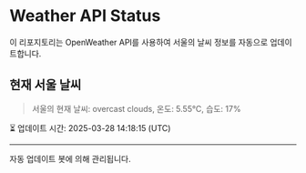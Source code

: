 
# Weather API Status

이 리포지토리는 OpenWeather API를 사용하여 서울의 날씨 정보를 자동으로 업데이트합니다.

## 현재 서울 날씨
> 서울의 현재 날씨: overcast clouds, 온도: 5.55°C, 습도: 17%

⏳ 업데이트 시간: 2025-03-28 14:18:15 (UTC)

---
자동 업데이트 봇에 의해 관리됩니다.
